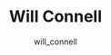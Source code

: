 ---
# this is autogenerated: do not edit
title: Will Connell
author: will_connell
layout: author-bio
jobtitle: Senior ML Scientist
bio: Transcripta Bio
type: alumn
excerpt: "PSPG Grad student, 2019-2022. Clinicians practice medicine on a population level. The ability to molecularly characterize biological systems affords new opportu"
header:
  teaser: /assets/images/people/bio-connell.jpg
papers: 
    - title: Learning chemical sensitivity reveals mechanisms of cellular response
      excerpt: <u>Connell W</u>, Garcia K, Goodarzi H, Keiser MJ. __Commun Biol__. 2024 Sep 15.
      link: "https://doi.org/10.1038/s42003-024-06865-4"

    - title: A single-cell gene expression language model
      excerpt: <u>Connell W</u>, Khan U, Keiser MJ. __arXiv - NeurIPS LMRL__. 2022 Oct 25.
      link: "https://doi.org/10.48550/arXiv.2210.14330"

    - title: Predicting Cellular Drug Sensitivity using Conditional Modulation of Gene Expression
      excerpt: <u>Connell W</u>, Keiser MJ. __bioRxiv - NeurIPS LMRL__. 2020 Dec 11.
      link: "https://doi.org/10.1101/2021.03.15.435529"

---